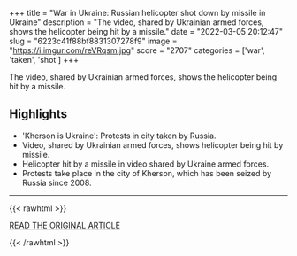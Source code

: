 +++
title = "War in Ukraine: Russian helicopter shot down by missile in Ukraine"
description = "The video, shared by Ukrainian armed forces, shows the helicopter being hit by a missile."
date = "2022-03-05 20:12:47"
slug = "6223c41f88bf8831307278f9"
image = "https://i.imgur.com/reVRqsm.jpg"
score = "2707"
categories = ['war', 'taken', 'shot']
+++

The video, shared by Ukrainian armed forces, shows the helicopter being hit by a missile.

## Highlights

- 'Kherson is Ukraine': Protests in city taken by Russia.
- Video, shared by Ukrainian armed forces, shows helicopter being hit by missile.
- Helicopter hit by a missile in video shared by Ukraine armed forces.
- Protests take place in the city of Kherson, which has been seized by Russia since 2008.

---

{{< rawhtml >}}
  <p class="article-category">
    <a target="_blank" href="https://www.bbc.com/news/av/world-europe-60630352">READ THE ORIGINAL ARTICLE</a>
  </p>
{{< /rawhtml >}}
